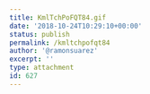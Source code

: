 ```yaml
---
title: KmlTchPoFQT84.gif
date: '2018-10-24T10:29:10+00:00'
status: publish
permalink: /kmltchpofqt84
author: '@ramonsuarez'
excerpt: ''
type: attachment
id: 627
---
```

<!DOCTYPE html PUBLIC "-//W3C//DTD HTML 4.0 Transitional//EN" "http://www.w3.org/TR/REC-html40/loose.dtd">
<?xml encoding="UTF-8">
